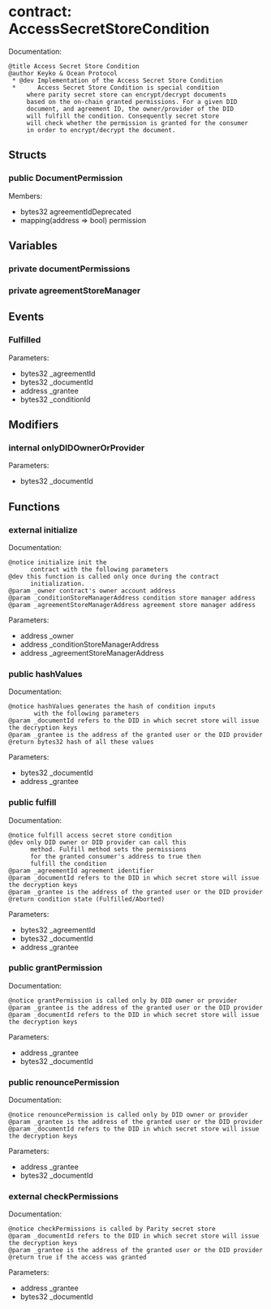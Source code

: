 
# contract: AccessSecretStoreCondition

Documentation:
```
@title Access Secret Store Condition
@author Keyko & Ocean Protocol
 * @dev Implementation of the Access Secret Store Condition
 *      Access Secret Store Condition is special condition
     where parity secret store can encrypt/decrypt documents 
     based on the on-chain granted permissions. For a given DID 
     document, and agreement ID, the owner/provider of the DID 
     will fulfill the condition. Consequently secret store 
     will check whether the permission is granted for the consumer
     in order to encrypt/decrypt the document.
```

## Structs

### public DocumentPermission
Members:
* bytes32 agreementIdDeprecated
* mapping(address => bool) permission

## Variables

### private documentPermissions

### private agreementStoreManager

## Events

###  Fulfilled
Parameters:
* bytes32 _agreementId
* bytes32 _documentId
* address _grantee
* bytes32 _conditionId

## Modifiers

### internal onlyDIDOwnerOrProvider
Parameters:
* bytes32 _documentId

## Functions

### external initialize

Documentation:

```
@notice initialize init the 
      contract with the following parameters
@dev this function is called only once during the contract
      initialization.
@param _owner contract's owner account address
@param _conditionStoreManagerAddress condition store manager address
@param _agreementStoreManagerAddress agreement store manager address
```
Parameters:
* address _owner
* address _conditionStoreManagerAddress
* address _agreementStoreManagerAddress

### public hashValues

Documentation:

```
@notice hashValues generates the hash of condition inputs 
       with the following parameters
@param _documentId refers to the DID in which secret store will issue the decryption keys
@param _grantee is the address of the granted user or the DID provider
@return bytes32 hash of all these values 
```
Parameters:
* bytes32 _documentId
* address _grantee

### public fulfill

Documentation:

```
@notice fulfill access secret store condition
@dev only DID owner or DID provider can call this
      method. Fulfill method sets the permissions 
      for the granted consumer's address to true then
      fulfill the condition
@param _agreementId agreement identifier
@param _documentId refers to the DID in which secret store will issue the decryption keys
@param _grantee is the address of the granted user or the DID provider
@return condition state (Fulfilled/Aborted)
```
Parameters:
* bytes32 _agreementId
* bytes32 _documentId
* address _grantee

### public grantPermission

Documentation:

```
@notice grantPermission is called only by DID owner or provider
@param _grantee is the address of the granted user or the DID provider
@param _documentId refers to the DID in which secret store will issue the decryption keys
```
Parameters:
* address _grantee
* bytes32 _documentId

### public renouncePermission

Documentation:

```
@notice renouncePermission is called only by DID owner or provider
@param _grantee is the address of the granted user or the DID provider
@param _documentId refers to the DID in which secret store will issue the decryption keys
```
Parameters:
* address _grantee
* bytes32 _documentId

### external checkPermissions

Documentation:

```
@notice checkPermissions is called by Parity secret store
@param _documentId refers to the DID in which secret store will issue the decryption keys
@param _grantee is the address of the granted user or the DID provider
@return true if the access was granted
```
Parameters:
* address _grantee
* bytes32 _documentId
